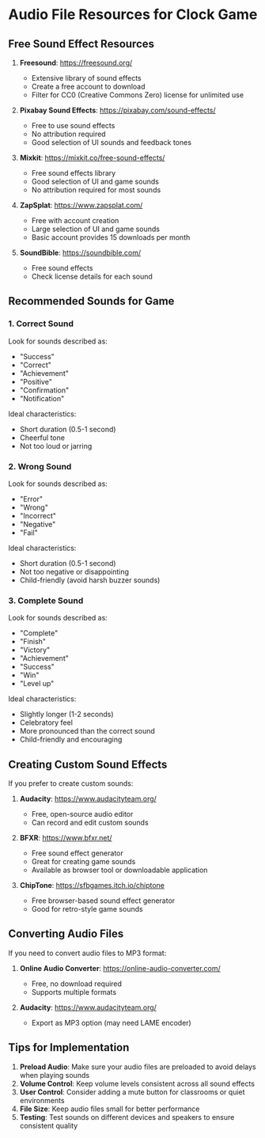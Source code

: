 # Audio File Resources for Clock Game

## Free Sound Effect Resources

1. **Freesound**: https://freesound.org/
   - Extensive library of sound effects
   - Create a free account to download
   - Filter for CC0 (Creative Commons Zero) license for unlimited use

2. **Pixabay Sound Effects**: https://pixabay.com/sound-effects/
   - Free to use sound effects
   - No attribution required
   - Good selection of UI sounds and feedback tones

3. **Mixkit**: https://mixkit.co/free-sound-effects/
   - Free sound effects library
   - Good selection of UI and game sounds
   - No attribution required for most sounds

4. **ZapSplat**: https://www.zapsplat.com/
   - Free with account creation
   - Large selection of UI and game sounds
   - Basic account provides 15 downloads per month

5. **SoundBible**: https://soundbible.com/
   - Free sound effects
   - Check license details for each sound

## Recommended Sounds for Game

### 1. Correct Sound
Look for sounds described as:
- "Success"
- "Correct"
- "Achievement"
- "Positive"
- "Confirmation"
- "Notification"

Ideal characteristics:
- Short duration (0.5-1 second)
- Cheerful tone
- Not too loud or jarring

### 2. Wrong Sound
Look for sounds described as:
- "Error"
- "Wrong"
- "Incorrect"
- "Negative"
- "Fail"

Ideal characteristics:
- Short duration (0.5-1 second)
- Not too negative or disappointing
- Child-friendly (avoid harsh buzzer sounds)

### 3. Complete Sound
Look for sounds described as:
- "Complete"
- "Finish"
- "Victory"
- "Achievement"
- "Success"
- "Win"
- "Level up"

Ideal characteristics:
- Slightly longer (1-2 seconds)
- Celebratory feel
- More pronounced than the correct sound
- Child-friendly and encouraging

## Creating Custom Sound Effects

If you prefer to create custom sounds:

1. **Audacity**: https://www.audacityteam.org/
   - Free, open-source audio editor
   - Can record and edit custom sounds

2. **BFXR**: https://www.bfxr.net/
   - Free sound effect generator
   - Great for creating game sounds
   - Available as browser tool or downloadable application

3. **ChipTone**: https://sfbgames.itch.io/chiptone
   - Free browser-based sound effect generator
   - Good for retro-style game sounds

## Converting Audio Files

If you need to convert audio files to MP3 format:

1. **Online Audio Converter**: https://online-audio-converter.com/
   - Free, no download required
   - Supports multiple formats

2. **Audacity**: https://www.audacityteam.org/
   - Export as MP3 option (may need LAME encoder)

## Tips for Implementation

1. **Preload Audio**: Make sure your audio files are preloaded to avoid delays when playing sounds
2. **Volume Control**: Keep volume levels consistent across all sound effects
3. **User Control**: Consider adding a mute button for classrooms or quiet environments
4. **File Size**: Keep audio files small for better performance
5. **Testing**: Test sounds on different devices and speakers to ensure consistent quality
